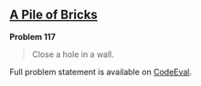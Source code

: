 [A Pile of Bricks][ce]
----------------------

**Problem 117**

> Close a hole in a wall.

Full problem statement is available on [CodeEval][ce].

[ce]: https://www.codeeval.com/browse/117/
      "View problem statement on CodeEval"
